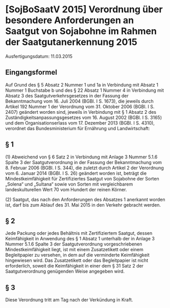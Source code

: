 # [SojBoSaatV 2015] Verordnung über besondere Anforderungen an Saatgut von Sojabohne im Rahmen der Saatgutanerkennung 2015

Ausfertigungsdatum: 11.03.2015

 

## Eingangsformel

Auf Grund des § 5 Absatz 2 Nummer 1 und 1a in Verbindung mit Absatz 1 Nummer 1 Buchstabe b und des § 22 Absatz 1 Nummer 4 in Verbindung mit Absatz 3 des Saatgutverkehrsgesetzes in der Fassung der Bekanntmachung vom 16. Juli 2004 (BGBl. I S. 1673), die jeweils durch Artikel 192 Nummer 1 der Verordnung vom 31. Oktober 2006 (BGBl. I S. 2407) geändert worden sind, jeweils in Verbindung mit § 1 Absatz 2 des Zuständigkeitsanpassungsgesetzes vom 16. August 2002 (BGBl. I S. 3165) und dem Organisationserlass vom 17. Dezember 2013 (BGBl. I S. 4310), verordnet das Bundesministerium für Ernährung und Landwirtschaft:


## § 1

(1) Abweichend von § 6 Satz 2 in Verbindung mit Anlage 3 Nummer 5.1.6 Spalte 3 der Saatgutverordnung in der Fassung der Bekanntmachung vom 8. Februar 2006 (BGBl. I S. 344), die zuletzt durch Artikel 2 der Verordnung vom 6. Januar 2014 (BGBl. I S. 26) geändert worden ist, beträgt die Mindestkeimfähigkeit für Zertifiziertes Saatgut von Sojabohne der Sorten „Solena“ und „Sultana“ sowie von Sorten mit vergleichbarem landeskulturellen Wert 70 vom Hundert der reinen Körner.

(2) Saatgut, das nach den Anforderungen des Absatzes 1 anerkannt worden ist, darf bis zum Ablauf des 31. Mai 2015 in den Verkehr gebracht werden.


## § 2

Jede Packung oder jedes Behältnis mit Zertifiziertem Saatgut, dessen Keimfähigkeit in Anwendung des § 1 Absatz 1 unterhalb der in Anlage 3 Nummer 5.1.6 Spalte 3 der Saatgutverordnung vorgeschriebenen Mindestkeimfähigkeit liegt, ist mit einem Zusatzetikett oder einem Begleitpapier zu versehen, in dem auf die verminderte Keimfähigkeit hingewiesen wird. Das Zusatzetikett oder das Begleitpapier ist nicht erforderlich, soweit die Keimfähigkeit in einer dem § 31 Satz 2 der Saatgutverordnung genügenden Weise angegeben wird.


## § 3

Diese Verordnung tritt am Tag nach der Verkündung in Kraft.
